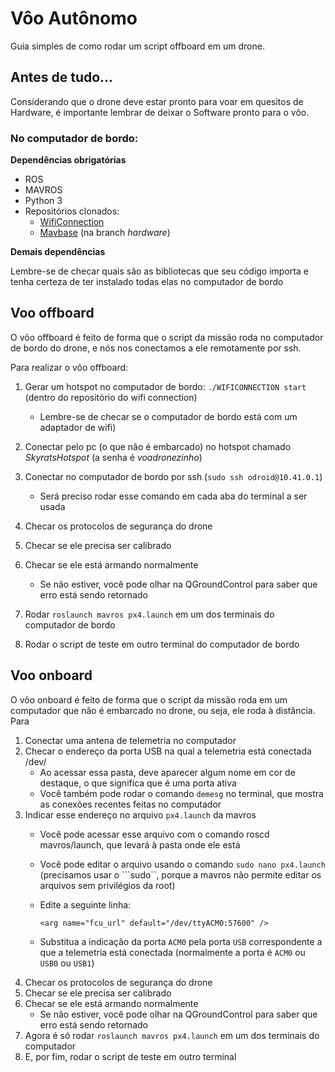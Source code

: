 # Vôo Autônomo

Guia simples de como rodar um script offboard em um drone. 

## Antes de tudo... 

Considerando que o drone deve estar pronto para voar em quesitos de Hardware, é importante lembrar de deixar o Software pronto para o vôo. 

### No computador de bordo:

**Dependências obrigatórias**

- ROS
- MAVROS
- Python 3
- Repositórios clonados:
    - [WifiConnection](https://github.com/SkyRats/WifiConnection)
    - [Mavbase](https://github.com/SkyRats/mavbase) (na branch *hardware*)

**Demais dependências**

Lembre-se de checar quais são as bibliotecas que seu código importa e tenha certeza de ter instalado todas elas no computador de bordo

## Voo offboard
O vôo offboard é feito de forma que o script da missão roda no computador de bordo do drone, e nós nos conectamos a ele remotamente por ssh. 

Para realizar o vôo offboard:

1. Gerar um hotspot no computador de bordo: ```./WIFICONNECTION start``` (dentro do repositório do wifi connection)
    - Lembre-se de checar se o computador de bordo está com um adaptador de wifi)


2. Conectar pelo pc (o que não é embarcado) no hotspot chamado *SkyratsHotspot* (a senha é *voadronezinho*)

3. Conectar no computador de bordo por ssh (```sudo ssh odroid@10.41.0.1```)
    - Será preciso rodar esse comando em cada aba do terminal a ser usada
4. Checar os protocolos de segurança do drone
5. Checar se ele precisa ser calibrado
6. Checar se ele está armando normalmente
    - Se não estiver, você pode olhar na QGroundControl para saber que erro está sendo retornado
7. Rodar ```roslaunch mavros px4.launch``` em um dos terminais do computador de bordo
8. Rodar o script de teste em outro terminal do computador de bordo

## Voo onboard
O vôo onboard é feito de forma que o script da missão roda em um computador que não é embarcado no drone, ou seja, ele roda à distância. Para 
1. Conectar uma antena de telemetria no computador
2. Checar o endereço da porta USB na qual a telemetria está conectada
/dev/
    - Ao acessar essa pasta, deve aparecer algum nome em cor de destaque, o que significa que é uma porta ativa
    - Você também pode rodar o comando ```demesg``` no terminal, que mostra as conexões recentes feitas no computador
3. Indicar esse endereço no arquivo ```px4.launch``` da mavros
    - Você pode acessar esse arquivo com o comando roscd mavros/launch, que levará à pasta onde ele está 
    - Você pode editar o arquivo usando o comando ```sudo nano px4.launch``` (precisamos usar o ```sudo``, porque a mavros não permite editar os arquivos sem privilégios da root)
    - Edite a seguinte linha: 
    
        ```<arg name="fcu_url" default="/dev/ttyACM0:57600" />```
    - Substitua a indicação da porta ```ACM0``` pela porta ```USB``` correspondente a que a telemetria está conectada (normalmente a porta é ```ACM0``` ou ```USB0``` ou ```USB1```)
4. Checar os protocolos de segurança do drone
5. Checar se ele precisa ser calibrado
6. Checar se ele está armando normalmente
    - Se não estiver, você pode olhar na QGroundControl para saber que erro está sendo retornado
7. Agora é só rodar ```roslaunch mavros px4.launch``` em um dos terminais do computador
8. E, por fim, rodar o script de teste em outro terminal

